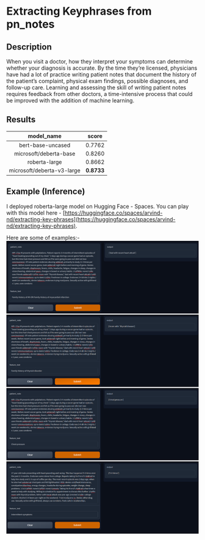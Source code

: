 # Extracting Keyphrases from pn_notes
## Description
When you visit a doctor, how they interpret your symptoms can determine whether your diagnosis is accurate. By the time they’re licensed, physicians have had a lot of practice writing patient notes that document the history of the patient’s complaint, physical exam findings, possible diagnoses, and follow-up care. Learning and assessing the skill of writing patient notes requires feedback from other doctors, a time-intensive process that could be improved with the addition of machine learning.

## Results

| model_name                 | score  |
|:--------------------------:|:------:|
| bert-base-uncased          | 0.7762 |
| microsoft/deberta-base     | 0.8260 |
| roberta-large              | 0.8662 |
| microsoft/deberta-v3-large | **0.8733**|


## Example (Inference)
I deployed roberta-large model on Hugging Face - Spaces. You can play with this model here - [https://huggingface.co/spaces/arvind-nd/extracting-key-phrases](https://huggingface.co/spaces/arvind-nd/extracting-key-phrases).

Here are some of examples:-
![example_one](images/Screenshot_20230120_205908.png)
![example_two](images/Screenshot_20230120_210037.png)
![example_three](images/Screenshot_20230120_210129.png)
![example_four](images/Screenshot_20230120_210912.png)